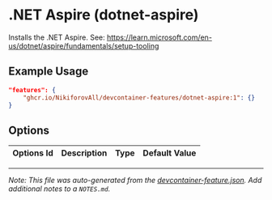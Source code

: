 
# .NET Aspire (dotnet-aspire)

Installs the .NET Aspire. See: https://learn.microsoft.com/en-us/dotnet/aspire/fundamentals/setup-tooling

## Example Usage

```json
"features": {
    "ghcr.io/NikiforovAll/devcontainer-features/dotnet-aspire:1": {}
}
```

## Options

| Options Id | Description | Type | Default Value |
|-----|-----|-----|-----|




---

_Note: This file was auto-generated from the [devcontainer-feature.json](https://github.com/NikiforovAll/devcontainer-features/blob/main/src/dotnet-aspire/devcontainer-feature.json).  Add additional notes to a `NOTES.md`._
